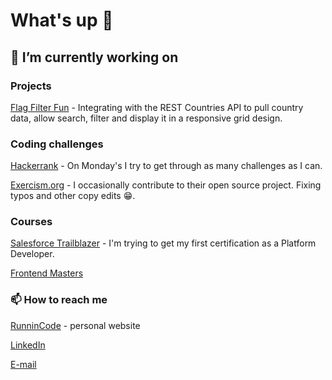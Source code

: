 # What's up 👋

## 💪 I’m currently working on
### Projects
[Flag Filter Fun](https://github.com/scottmcook/flag-filter-fun) - Integrating with the REST Countries API to pull country data, allow search, filter and display it in a responsive grid design.

### Coding challenges
[Hackerrank](https://www.hackerrank.com/ScottMCook) - On Monday's I try to get through as many challenges as I can.

[Exercism.org](https://exercism.org/profiles/itsmescottiec) - I occasionally contribute to their open source project. Fixing typos and other copy edits 😁.

### Courses 
[Salesforce Trailblazer](https://www.salesforce.com/trailblazer/scottmcook) - I'm trying to get my first certification as a Platform Developer.

[Frontend Masters](https://frontendmasters.com/learn/)

### 📫 How to reach me
[RunninCode](https://runnincode.com/) - personal website

[LinkedIn](https://www.linkedin.com/in/scott-cook/)

[E-mail](mailto:scott.madison.cook@gmail.com)



